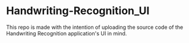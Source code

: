 # Handwriting-Recognition_UI
 This repo is made with the intention of uploading the source code of the Handwriting Recognition application's UI in mind.
